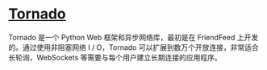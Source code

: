 # [Tornado](https://github.com/tornadoweb/tornado)

Tornado 是一个 Python Web 框架和异步网络库，最初是在 FriendFeed 上开发的。通过使用非阻塞网络 I / O，Tornado 可以扩展到数万个开放连接，非常适合长轮询，WebSockets 等需要与每个用户建立长期连接的应用程序。
